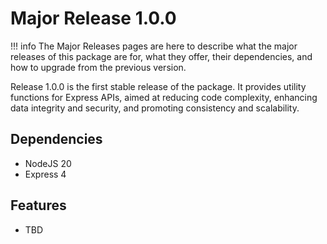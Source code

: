 # Major Release 1.0.0

!!! info
    The Major Releases pages are here to describe what the major releases of this package are for, what they offer, their dependencies, and how to upgrade from the previous version.

Release 1.0.0 is the first stable release of the package. It provides utility functions for Express APIs, aimed at reducing code complexity, enhancing data integrity and security, and promoting consistency and scalability.

## Dependencies

- NodeJS 20
- Express 4

## Features

- TBD

<!-- Link References -->
